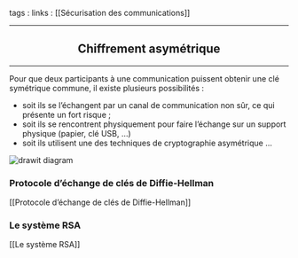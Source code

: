 tags : 
links : [[Sécurisation des communications]]

****

<h2 style="text-align: center;"> Chiffrement asymétrique </h2>

****

Pour que deux participants à une communication puissent obtenir une clé symétrique commune, il existe plusieurs possibilités :

-   soit ils se l’échangent par un canal de communication non sûr, ce qui présente un fort risque ;
-   soit ils se rencontrent physiquement pour faire l’échange sur un support physique (papier, clé USB, …)
-   soit ils utilisent une des techniques de cryptographie asymétrique …

![](https://info.blaisepascal.fr/wp-content/uploads/2021/07/drawit-diagram-8.png "drawit diagram")


### Protocole d’échange de clés de Diffie-Hellman

[[Protocole d’échange de clés de Diffie-Hellman]]

### Le système RSA

[[Le système RSA]]